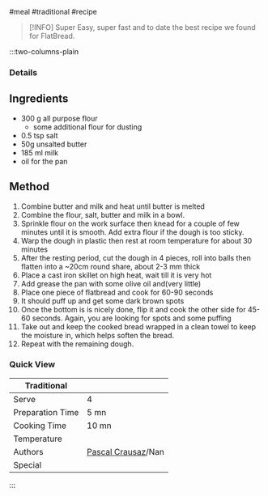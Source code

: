 #meal #traditional #recipe

> [!INFO]
> Super Easy, super fast and to date the best recipe we found for FlatBread.

:::two-columns-plain

### Details
## Ingredients

- 300 g all purpose flour 
  - some additional flour for dusting
- 0.5 tsp salt
- 50g unsalted butter
- 185 ml milk
- oil for the pan


## Method

1. Combine butter and milk and heat until butter is melted
2. Combine the flour, salt, butter and milk in a bowl.
3. Sprinkle flour on the work surface then knead for a couple of few minutes until it is smooth. Add extra flour if the dough is too sticky.
4. Warp the dough in plastic then rest at room temperature for about 30 minutes
5. After the resting period, cut the dough in 4 pieces, roll into balls then flatten into a ~20cm round share, about 2-3 mm thick
6. Place a cast iron skillet on high heat, wait till it is very hot
7. Add grease the pan with some olive oil and(very little)
8. Place one piece of flatbread and cook for 60-90 seconds
  1. It should puff up and get some dark brown spots
9. Once the bottom is is nicely done, flip it and cook the other side for 45-60 seconds. Again, you are looking for spots and some puffing
10. Take out and keep the cooked bread wrapped in a clean towel to keep the moisture in, which helps soften the bread.
11. Repeat with the remaining dough.



### Quick View
| Traditional      |                                                |
| ---------------- | ---------------------------------------------- |
| Serve            | 4                                              |
| Preparation Time | 5 mn                                           |
| Cooking Time     | 10 mn                                          |
| Temperature      |                                                |
| Authors          | [Pascal Crausaz](mailto:pascal@askpascal.com)/Nan |
| Special          |                                                |

:::

